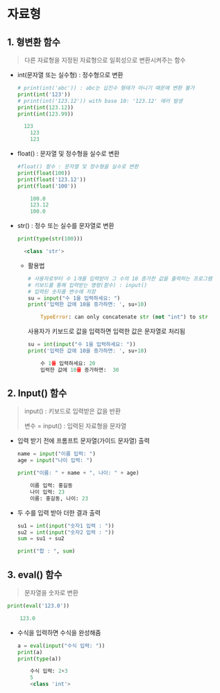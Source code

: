 # 자료형

## 1. 형변환 함수

> 다른 자료형을 지정된 자료형으로 일회성으로 변환시켜주는 함수

* int(문자열 또는 실수형) : 정수형으로 변환

  ```python
  # print(int('abc')) : abc는 십진수 형태가 아니기 때문에 변환 불가
  print(int('123'))
  # print(int('123.12')) with base 10: '123.12' 에러 발생
  print(int(123.12))
  print(int(123.99))
  
  	123
      123
      123
  ```

* float() : 문자열 및 정수형을 실수로 변환

  ```python
  #float() 함수 : 문자열 및 정수형을 실수로 변환
  print(float(100))
  print(float('123.12'))
  print(float('100'))
  
      100.0
      123.12
      100.0
  ```

* str() : 정수 또는 실수를 문자열로 변환

  ```python
  print(type(str(100)))
  
  	<class 'str'>
  ```

  * 활용법

    ```python
    # 사용자로부터 수 1개를 입력받아 그 수의 10 증가한 값을 출력하는 프로그램
    # 키보드를 통해 입력받는 명령(함수) : input()
    # 입력된 숫자를 변수에 저장
    su = input("수 1을 입력하세요: ")
    print('입력한 값에 10을 증가하면: ', su+10)
    
    	TypeError: can only concatenate str (not "int") to str
    ```

    사용자가 키보드로 값을 입력하면 입력한 값은 문자열로 처리됨

    ```python
    su = int(input("수 1을 입력하세요: "))
    print('입력한 값에 10을 증가하면: ', su+10)
    
    	수 1을 입력하세요: 20
    	입력한 값에 10을 증가하면:  30
    ```

## 2. Input() 함수

> input() : 키보드로 입력받은 값을 반환
>
> 변수 = input() : 입력된 자료형을 문자열

* 입력 받기 전에 프롬프트 문자열(가이드 문자열) 출력

  ```python
  name = input("이름 입력: ")
  age = input("나이 입력: ")
  
  print("이름: " + name + ", 나이: " + age)
  
      이름 입력: 홍길동
      나이 입력: 23
      이름: 홍길동, 나이: 23
  ```

* 두 수를 입력 받아 더한 결과 출력

  ```python
  su1 = int(input("숫자1 입력 : "))
  su2 = int(input("숫자2 입력 : "))
  sum = su1 + su2
  
  print("합 : ", sum)
  ```

  

## 3. eval() 함수

> 문자열을 숫자로 변환

```python
print(eval('123.0'))

	123.0
```

* 수식을 입력하면 수식을 완성해줌

  ```python
  a = eval(input("수식 입력: "))
  print(a)
  print(type(a))
  
      수식 입력: 2+3
      5
      <class 'int'>
  ```

  